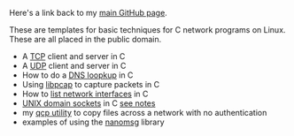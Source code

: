 Here's a link back to my [main GitHub page](http://troydhanson.github.io/).

These are templates for basic techniques for C network programs on Linux.
These are all placed in the public domain.  

* A [TCP](/tcp) client and server in C
* A [UDP](/udp) client and server in C
* How to do a [DNS loopkup](/dns) in C
* Using [libpcap](/pcap) to capture packets in C 
* How to [list network interfaces](/ifinfo) in C
* [UNIX domain sockets](/unixdomain) in C [see notes](http://troydhanson.github.io/network/Unix_domain_sockets.html)
* my [qcp utility](/qcp) to copy files across a network with no authentication 
* examples of using the [nanomsg](/nanomsg) library

